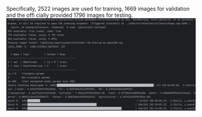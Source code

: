  Specifically, 2522 
images are used for training, 1669 images for validation and the offi
cially provided 1796 images for testing.
![alt text](image.png)